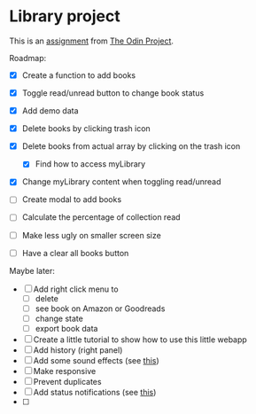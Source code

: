 # Library project

This is an [assignment](https://www.theodinproject.com/lessons/node-path-javascript-library#assignment) from [The Odin Project](https://www.theodinproject.com).

Roadmap:
- [x] Create a function to add books 
- [x] Toggle read/unread button to change book status
- [x] Add demo data
- [x] Delete books by clicking trash icon
- [x] Delete books from actual array by clicking on the trash icon
  - [x] Find how to access myLibrary
- [x] Change myLibrary content when toggling read/unread
- [ ] Create modal to add books
- [ ] Calculate the percentage of collection read
- [ ] Make less ugly on smaller screen size
- [ ] Have a clear all books button



Maybe later:
- [ ] Add right click menu to 
  - [ ] delete
  - [ ] see book on Amazon or Goodreads
  - [ ] change state
  - [ ] export book data
- [ ] Create a little tutorial to show how to use this little webapp
- [ ] Add history (right panel)
- [ ] Add some sound effects (see [this](https://gomakethings.com/how-to-play-a-sound-with-javascript/))
- [ ] Make responsive
- [ ] Prevent duplicates
- [ ] Add status notifications  (see [this](https://www.cssscript.com/minimal-notification-popup-pure-javascript/))
- [ ] 